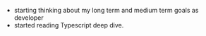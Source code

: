 - starting thinking about my long term and medium term goals as developer
- started reading Typescript deep dive.

